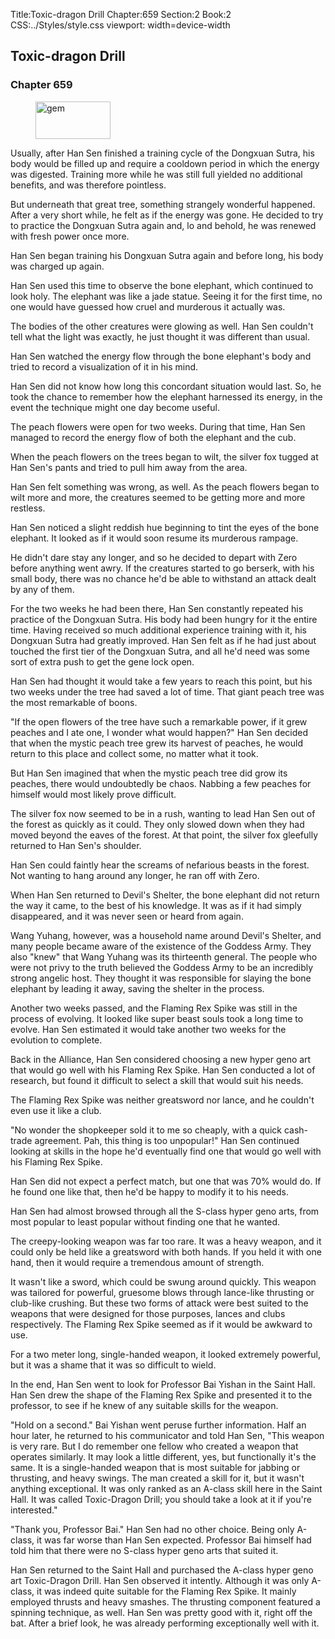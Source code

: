 Title:Toxic-dragon Drill 
Chapter:659 
Section:2 
Book:2 
CSS:../Styles/style.css 
viewport: width=device-width
  
## Toxic-dragon Drill
### Chapter 659 
<figure>
	<img src="../Images/gem.gif" alt="gem" id="gem" width="120" height="60" />
</figure>
  

  
  Usually, after Han Sen finished a training cycle of the Dongxuan Sutra, his body would be filled up and require a cooldown period in which the energy was digested. Training more while he was still full yielded no additional benefits, and was therefore pointless.

But underneath that great tree, something strangely wonderful happened. After a very short while, he felt as if the energy was gone. He decided to try to practice the Dongxuan Sutra again and, lo and behold, he was renewed with fresh power once more.

Han Sen began training his Dongxuan Sutra again and before long, his body was charged up again.

Han Sen used this time to observe the bone elephant, which continued to look holy. The elephant was like a jade statue. Seeing it for the first time, no one would have guessed how cruel and murderous it actually was.

The bodies of the other creatures were glowing as well. Han Sen couldn't tell what the light was exactly, he just thought it was different than usual.

Han Sen watched the energy flow through the bone elephant's body and tried to record a visualization of it in his mind.

Han Sen did not know how long this concordant situation would last. So, he took the chance to remember how the elephant harnessed its energy, in the event the technique might one day become useful.

The peach flowers were open for two weeks. During that time, Han Sen managed to record the energy flow of both the elephant and the cub.

When the peach flowers on the trees began to wilt, the silver fox tugged at Han Sen's pants and tried to pull him away from the area.

Han Sen felt something was wrong, as well. As the peach flowers began to wilt more and more, the creatures seemed to be getting more and more restless.

Han Sen noticed a slight reddish hue beginning to tint the eyes of the bone elephant. It looked as if it would soon resume its murderous rampage.

He didn't dare stay any longer, and so he decided to depart with Zero before anything went awry. If the creatures started to go berserk, with his small body, there was no chance he'd be able to withstand an attack dealt by any of them.

For the two weeks he had been there, Han Sen constantly repeated his practice of the Dongxuan Sutra. His body had been hungry for it the entire time. Having received so much additional experience training with it, his Dongxuan Sutra had greatly improved. Han Sen felt as if he had just about touched the first tier of the Dongxuan Sutra, and all he'd need was some sort of extra push to get the gene lock open.

Han Sen had thought it would take a few years to reach this point, but his two weeks under the tree had saved a lot of time. That giant peach tree was the most remarkable of boons.

"If the open flowers of the tree have such a remarkable power, if it grew peaches and I ate one, I wonder what would happen?" Han Sen decided that when the mystic peach tree grew its harvest of peaches, he would return to this place and collect some, no matter what it took.

But Han Sen imagined that when the mystic peach tree did grow its peaches, there would undoubtedly be chaos. Nabbing a few peaches for himself would most likely prove difficult.

The silver fox now seemed to be in a rush, wanting to lead Han Sen out of the forest as quickly as it could. They only slowed down when they had moved beyond the eaves of the forest. At that point, the silver fox gleefully returned to Han Sen's shoulder.

Han Sen could faintly hear the screams of nefarious beasts in the forest. Not wanting to hang around any longer, he ran off with Zero.

When Han Sen returned to Devil's Shelter, the bone elephant did not return the way it came, to the best of his knowledge. It was as if it had simply disappeared, and it was never seen or heard from again.

Wang Yuhang, however, was a household name around Devil's Shelter, and many people became aware of the existence of the Goddess Army. They also "knew" that Wang Yuhang was its thirteenth general. The people who were not privy to the truth believed the Goddess Army to be an incredibly strong angelic host. They thought it was responsible for slaying the bone elephant by leading it away, saving the shelter in the process.

Another two weeks passed, and the Flaming Rex Spike was still in the process of evolving. It looked like super beast souls took a long time to evolve. Han Sen estimated it would take another two weeks for the evolution to complete.

Back in the Alliance, Han Sen considered choosing a new hyper geno art that would go well with his Flaming Rex Spike. Han Sen conducted a lot of research, but found it difficult to select a skill that would suit his needs.

The Flaming Rex Spike was neither greatsword nor lance, and he couldn't even use it like a club.

"No wonder the shopkeeper sold it to me so cheaply, with a quick cash-trade agreement. Pah, this thing is too unpopular!" Han Sen continued looking at skills in the hope he'd eventually find one that would go well with his Flaming Rex Spike.

Han Sen did not expect a perfect match, but one that was 70% would do. If he found one like that, then he'd be happy to modify it to his needs.

Han Sen had almost browsed through all the S-class hyper geno arts, from most popular to least popular without finding one that he wanted.

The creepy-looking weapon was far too rare. It was a heavy weapon, and it could only be held like a greatsword with both hands. If you held it with one hand, then it would require a tremendous amount of strength.

It wasn't like a sword, which could be swung around quickly. This weapon was tailored for powerful, gruesome blows through lance-like thrusting or club-like crushing. But these two forms of attack were best suited to the weapons that were designed for those purposes, lances and clubs respectively. The Flaming Rex Spike seemed as if it would be awkward to use.

For a two meter long, single-handed weapon, it looked extremely powerful, but it was a shame that it was so difficult to wield.

In the end, Han Sen went to look for Professor Bai Yishan in the Saint Hall. Han Sen drew the shape of the Flaming Rex Spike and presented it to the professor, to see if he knew of any suitable skills for the weapon.

"Hold on a second." Bai Yishan went peruse further information. Half an hour later, he returned to his communicator and told Han Sen, "This weapon is very rare. But I do remember one fellow who created a weapon that operates similarly. It may look a little different, yes, but functionally it's the same. It is a single-handed weapon that is most suitable for jabbing or thrusting, and heavy swings. The man created a skill for it, but it wasn't anything exceptional. It was only ranked as an A-class skill here in the Saint Hall. It was called Toxic-Dragon Drill; you should take a look at it if you're interested."

"Thank you, Professor Bai." Han Sen had no other choice. Being only A-class, it was far worse than Han Sen expected. Professor Bai himself had told him that there were no S-class hyper geno arts that suited it.

Han Sen returned to the Saint Hall and purchased the A-class hyper geno art Toxic-Dragon Drill. Han Sen observed it intently. Although it was only A-class, it was indeed quite suitable for the Flaming Rex Spike. It mainly employed thrusts and heavy smashes. The thrusting component featured a spinning technique, as well. Han Sen was pretty good with it, right off the bat. After a brief look, he was already performing exceptionally well with it.
